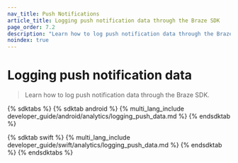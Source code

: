 ```yaml
---
nav_title: Push Notifications
article_title: Logging push notification data through the Braze SDK
page_order: 7.2
description: "Learn how to log push notification data through the Braze SDK."
noindex: true
---
```


# Logging push notification data

> Learn how to log push notification data through the Braze SDK.

{% sdktabs %}
{% sdktab android %}
{% multi_lang_include developer_guide/android/analytics/logging_push_data.md %}
{% endsdktab %}

{% sdktab swift %}
{% multi_lang_include developer_guide/swift/analytics/logging_push_data.md %}
{% endsdktab %}
{% endsdktabs %}
